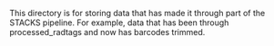 This directory is for storing data that has made it through part of the STACKS pipeline. For example, data that has been through processed_radtags and now has barcodes trimmed.